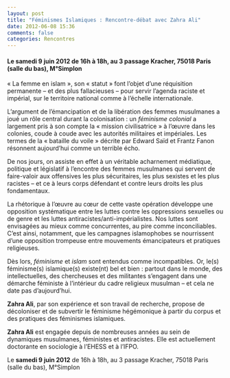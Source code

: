 ```yaml
---
layout: post
title: "Féminismes Islamiques : Rencontre-débat avec Zahra Ali"
date: 2012-06-08 15:36
comments: false
categories: Rencontres
---
```


#### Le **samedi 9 juin 2012** de 16h à 18h, au 3 passage Kracher, 75018 Paris (salle du bas), M°Simplon

« La femme en islam », son « statut » font l’objet d’une réquisition permanente – et des plus fallacieuses – pour servir l’agenda raciste et impérial, sur le territoire national comme à l’échelle internationale.

L’argument de l’émancipation et de la libération des femmes musulmanes a joué un rôle central durant la colonisation : un _féminisme colonial_ a largement pris à son compte la « mission civilisatrice » à l’œuvre dans les colonies, coude à coude avec les autorités militaires et impériales. Les termes de la « bataille du voile » décrite par Edward Saïd et Frantz Fanon résonnent aujourd’hui comme un terrible écho.

<!-- more -->

De nos jours, on assiste en effet à un véritable acharnement médiatique, politique et législatif à l’encontre des femmes musulmanes qui servent de faire-valoir aux offensives les plus sécuritaires, les plus sexistes et les plus racistes – et ce à leurs corps défendant et contre leurs droits les plus fondamentaux.

La rhétorique à l’œuvre au cœur de cette vaste opération développe une opposition systématique entre les luttes contre les oppressions sexuelles ou de genre et les luttes antiracistes/anti-impérialistes. Nos luttes sont envisagées au mieux comme concurrentes, au pire comme inconciliables. C’est ainsi, notamment, que les campagnes islamophobes se nourrissent d’une opposition trompeuse entre mouvements émancipateurs et pratiques religieuses.

Dès lors, _féminisme_ et _islam_ sont entendus comme incompatibles. Or, le(s) féminisme(s) islamique(s) existe(nt) bel et bien : partout dans le monde, des intellectuelles, des chercheuses et des militantes s’engagent dans une démarche féministe à l’intérieur du cadre religieux musulman – et cela ne date pas d’aujourd’hui.

**Zahra Ali**, par son expérience et son travail de recherche, propose de décoloniser et de subvertir le féminisme hégémonique à partir du corpus et des pratiques des féminismes islamiques.
 
**Zahra Ali** est engagée depuis de nombreuses années au sein de dynamiques musulmanes, féministes et antiracistes. Elle est actuellement doctorante en sociologie à l’EHESS et à l’IFPO.
 
Le **samedi 9 juin 2012** de 16h à 18h, au 3 passage Kracher, 75018 Paris (salle du bas), M°Simplon